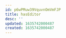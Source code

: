 ```yaml
---
id: p6wPMuw39VquvnOmVmFJP
title: hasEditor
desc: ''
updated: 1635742000487
created: 1635742000487
---
```




